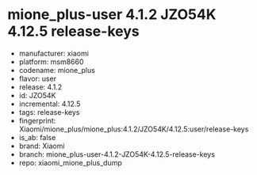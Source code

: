 # mione_plus-user 4.1.2 JZO54K 4.12.5 release-keys
- manufacturer: xiaomi
- platform: msm8660
- codename: mione_plus
- flavor: user
- release: 4.1.2
- id: JZO54K
- incremental: 4.12.5
- tags: release-keys
- fingerprint: Xiaomi/mione_plus/mione_plus:4.1.2/JZO54K/4.12.5:user/release-keys
- is_ab: false
- brand: Xiaomi
- branch: mione_plus-user-4.1.2-JZO54K-4.12.5-release-keys
- repo: xiaomi_mione_plus_dump
